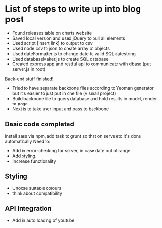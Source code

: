 List of steps to write up into blog post
========================================

* Found releases table on charts website
* Saved local version and used jQuery to pull all <tr> elements
* Used script [insert link] to output to csv
* Used node csv to json to create array of objects
* Used dateFormatter.js to change date to valid SQL datestring
* Used databaseMaker.js to create SQL database
* Created express app and restful api to communicate with dbase (put server.js in root)

Back-end stuff finished!

* Tried to have separate backbone files according to Yeoman generator but it's easier to just put in one file (v small project)
* Build backbone file to query database and hold results in model, render to page
* Next is to take user input and pass to backbone

Basic code completed
--------------------

install sass via npm, add task to grunt so that on serve etc it's done automatically
Need to:
* Add in error-checking for server, in case date out of range.
* Add styling.
* Increase functionality

Styling
-------

* Choose suitable colours
* think about compatibility

API integration
---------------

* Add in auto loading of youtube